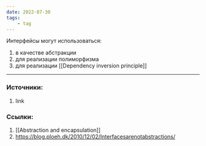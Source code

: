 ```yaml
---
date: 2022-07-30
tags:
    - tag
---
```


Интерфейсы могут использоваться:

1. в качестве абстракции
1. для реализации полиморфизма
1. для реализации [[Dependency inversion principle]]

---

### Источники:
1. link

### Ссылки:
1. [[Abstraction and encapsulation]]
1. https://blog.ploeh.dk/2010/12/02/Interfacesarenotabstractions/